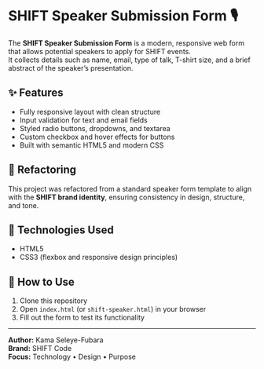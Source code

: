 # SHIFT Speaker Submission Form 🎙️

The **SHIFT Speaker Submission Form** is a modern, responsive web form that allows potential speakers to apply for SHIFT events.  
It collects details such as name, email, type of talk, T-shirt size, and a brief abstract of the speaker’s presentation.

## ✨ Features
- Fully responsive layout with clean structure  
- Input validation for text and email fields  
- Styled radio buttons, dropdowns, and textarea  
- Custom checkbox and hover effects for buttons  
- Built with semantic HTML5 and modern CSS  

## 🔧 Refactoring
This project was refactored from a standard speaker form template to align with the **SHIFT brand identity**, ensuring consistency in design, structure, and tone.

## 🧠 Technologies Used
- HTML5  
- CSS3 (flexbox and responsive design principles)

## 🚀 How to Use
1. Clone this repository  
2. Open `index.html` (or `shift-speaker.html`) in your browser  
3. Fill out the form to test its functionality  

---

**Author:** Kama Seleye-Fubara  
**Brand:** SHIFT Code  
**Focus:** Technology • Design • Purpose  

